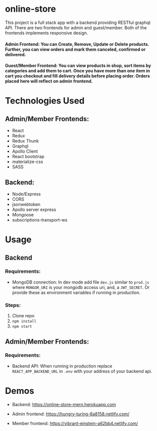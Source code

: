 # online-store

This project is a full stack app with a backend providing RESTful graphql API. There are two frontends for admin and guest/member. Both of the frontends implements responsive design.

#### Admin Frontend: You can Create, Remove, Update or Delete products. Further, you can view orders and mark them canceled, confirmed or delivered.

#### Guest/Member Frontend: You can view products in shop, sort items by categories and add them to cart. Once you have more than one item in cart you checkout and fill delivery details before placing order. Orders placed here will reflect on admin frontend.

# Technologies Used

## Admin/Member Frontends:

-   React
-   Redux
-   Redux Thunk
-   Graphql
-   Apollo Client
-   React bootstrap
-   materialize-css
-   SASS

## Backend:

-   Node/Express
-   CORS
-   jsonwebtoken
-   Apollo server express
-   Mongoose
-   subscriptions-transport-ws

# Usage

## Backend

### Requirements:

-   MongoDB connection: In dev mode add file `dev.js` similar to `prod.js` where `MONGOR_URI` is your mongodb access uri, and, a `JWT_SECRET`. Or provide these as environment variables if running in production.

### Steps:

1. Clone repo
2. `npm install`
3. `npm start`

## Admin/Member Frontends:

### Requirements:

-   Backend API: When running in production replace `REACT_APP_BACKEND_URL` in `.env` with your address of your backend api.

# Demos

-   Backend: https://online-store-mern.herokuapp.com

-   Admin frontend: https://hungry-turing-8a8158.netlify.com/

-   Member frontend: https://vibrant-einstein-a62bb4.netlify.com/
